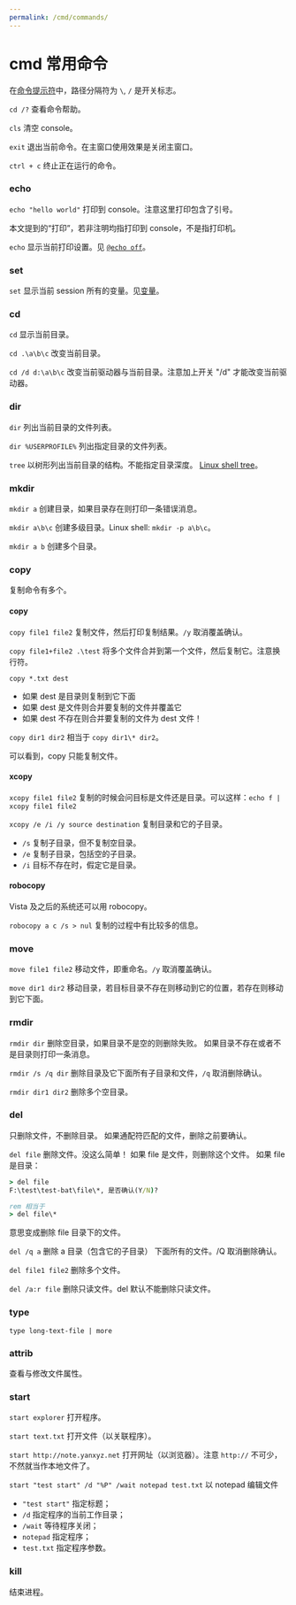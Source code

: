 ```yaml
---
permalink: /cmd/commands/
---
```


# cmd 常用命令

在[命令提示符](cmd.md)中，路径分隔符为 `\`, `/` 是开关标志。

`cd /?`
查看命令帮助。

`cls`
清空 console。

`exit`
退出当前命令。在主窗口使用效果是关闭主窗口。

`ctrl + c`
终止正在运行的命令。

### echo

`echo "hello world"`
打印到 console。注意这里打印包含了引号。

本文提到的“打印”，若非注明均指打印到 console，不是指打印机。

`echo`
显示当前打印设置。见 [`@echo off`](bat.md)。

### set

`set`
显示当前 session 所有的变量。见[变量](bat.md)。

### cd

`cd`
显示当前目录。

`cd .\a\b\c`
改变当前目录。

`cd /d d:\a\b\c`
改变当前驱动器与当前目录。注意加上开关 "/d" 才能改变当前驱动器。

### dir

`dir`
列出当前目录的文件列表。

`dir %USERPROFILE%`
列出指定目录的文件列表。

`tree`
以树形列出当前目录的结构。不能指定目录深度。
[Linux shell tree](../linux/shell/commands.md)。

### mkdir

`mkdir a`
创建目录，如果目录存在则打印一条错误消息。

`mkdir a\b\c`
创建多级目录。Linux shell: `mkdir -p a\b\c`。

`mkdir a b`
创建多个目录。

### copy

复制命令有多个。

#### copy

`copy file1 file2`
复制文件，然后打印复制结果。`/y` 取消覆盖确认。

`copy file1+file2 .\test`
将多个文件合并到第一个文件，然后复制它。注意换行符。

`copy *.txt dest`

- 如果 dest 是目录则复制到它下面
- 如果 dest 是文件则合并要复制的文件并覆盖它
- 如果 dest 不存在则合并要复制的文件为 dest 文件！

`copy dir1 dir2`
相当于 `copy dir1\* dir2`。

可以看到，copy 只能复制文件。

#### xcopy

`xcopy file1 file2`
复制的时候会问目标是文件还是目录。可以这样：`echo f | xcopy file1 file2`

`xcopy /e /i /y source destination`
复制目录和它的子目录。

- `/s` 复制子目录，但不复制空目录。
- `/e` 复制子目录，包括空的子目录。
- `/i` 目标不存在时，假定它是目录。

#### robocopy

Vista 及之后的系统还可以用 robocopy。

`robocopy a c /s > nul`
复制的过程中有比较多的信息。

### move

`move file1 file2`
移动文件，即重命名。`/y` 取消覆盖确认。

`move dir1 dir2`
移动目录，若目标目录不存在则移动到它的位置，若存在则移动到它下面。

### rmdir

`rmdir dir`
删除空目录，如果目录不是空的则删除失败。
如果目录不存在或者不是目录则打印一条消息。

`rmdir /s /q dir`
删除目录及它下面所有子目录和文件，`/q` 取消删除确认。

`rmdir dir1 dir2`
删除多个空目录。

### del

只删除文件，不删除目录。
如果通配符匹配的文件，删除之前要确认。

`del file`
删除文件。没这么简单！
如果 file 是文件，则删除这个文件。
如果 file 是目录：

```bat
> del file
F:\test\test-bat\file\*, 是否确认(Y/N)?

rem 相当于
> del file\*
```

意思变成删除 file 目录下的文件。

`del /q a`
删除 a 目录（包含它的子目录） 下面所有的文件。/Q 取消删除确认。

`del file1 file2`
删除多个文件。

`del /a:r file`
删除只读文件。del 默认不能删除只读文件。

### type

`type long-text-file | more`

### attrib

查看与修改文件属性。

### start

`start explorer`
打开程序。

`start text.txt`
打开文件（以关联程序）。

`start http://note.yanxyz.net`
打开网址（以浏览器）。注意 `http://` 不可少，不然就当作本地文件了。

`start "test start" /d "%P" /wait notepad test.txt` 以 notepad 编辑文件

- `"test start"` 指定标题；
- `/d` 指定程序的当前工作目录；
- `/wait` 等待程序关闭；
- `notepad` 指定程序；
- `test.txt` 指定程序参数。

### kill

结束进程。

